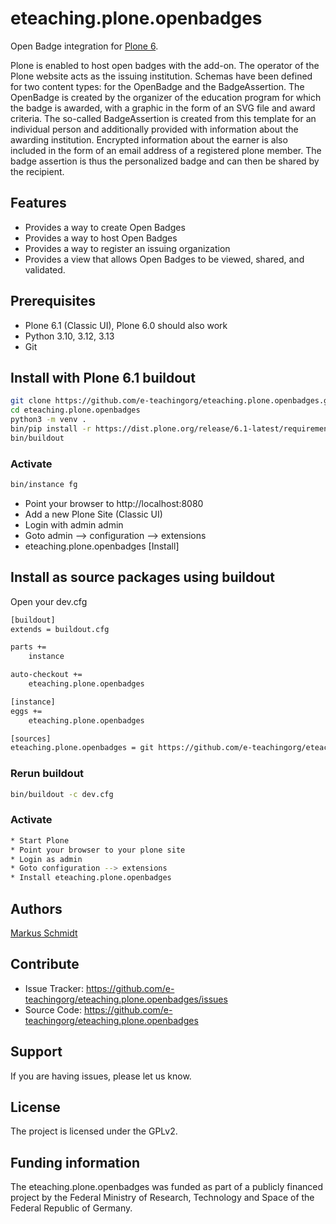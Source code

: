 # eteaching.plone.openbadges

Open Badge integration for [Plone 6](https://plone.org/).

Plone is enabled to host open badges with the add-on. The operator of the Plone website acts as the issuing institution. Schemas have been defined for two content types: for the OpenBadge and the BadgeAssertion. The OpenBadge is created by the organizer of the education program for which the badge is awarded, with a graphic in the form of an SVG file and award criteria. The so-called BadgeAssertion is created from this template for an individual person and additionally provided with information about the awarding institution. Encrypted information about the earner is also included in the form of an email address of a registered plone member. The badge assertion is thus the personalized badge and can then be shared by the recipient.

## Features

- Provides a way to create Open Badges
- Provides a way to host Open Badges
- Provides a way to register an issuing organization
- Provides a view that allows Open Badges to be viewed, shared, and validated.


## Prerequisites
* Plone 6.1 (Classic UI), Plone 6.0 should also work
* Python 3.10, 3.12, 3.13
* Git

## Install with Plone 6.1 buildout

```bash
git clone https://github.com/e-teachingorg/eteaching.plone.openbadges.git
cd eteaching.plone.openbadges
python3 -m venv .
bin/pip install -r https://dist.plone.org/release/6.1-latest/requirements.txt
bin/buildout
```

### Activate

```bash
bin/instance fg
```
* Point your browser to http://localhost:8080
* Add a new Plone Site (Classic UI)
* Login with admin admin
* Goto admin --> configuration --> extensions
* eteaching.plone.openbadges [Install]

## Install as source packages using buildout

Open your dev.cfg

```bash
[buildout]
extends = buildout.cfg

parts +=
    instance

auto-checkout +=
    eteaching.plone.openbadges

[instance]
eggs +=
    eteaching.plone.openbadges

[sources]
eteaching.plone.openbadges = git https://github.com/e-teachingorg/eteaching.plone.openbadges.git
```

### Rerun buildout

```bash
bin/buildout -c dev.cfg
```

### Activate

```bash
* Start Plone
* Point your browser to your plone site
* Login as admin
* Goto configuration --> extensions
* Install eteaching.plone.openbadges
```

## Authors

[Markus Schmidt](https://github.com/Arkusm)

## Contribute

- Issue Tracker: https://github.com/e-teachingorg/eteaching.plone.openbadges/issues
- Source Code: https://github.com/e-teachingorg/eteaching.plone.openbadges

## Support

If you are having issues, please let us know.

## License

The project is licensed under the GPLv2.

## Funding information
The eteaching.plone.openbadges was funded as part of a publicly financed project by the Federal Ministry of Research, Technology and Space of the Federal Republic of Germany.
